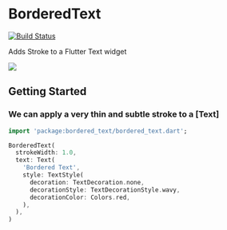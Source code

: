 # BorderedText

[![Build Status](https://travis-ci.org/tewshi/bordered-text.svg?branch=master)](https://travis-ci.org/tewshi/bordered-text)

Adds Stroke to a Flutter Text widget

<p>
  <img src="https://github.com/tewshi/bordered-text/blob/master/screenshots/sample.png?raw=true"/>
</p>

## Getting Started

### We can apply a very thin and subtle stroke to a [Text]

```dart
import 'package:bordered_text/bordered_text.dart';
```

```dart
BorderedText(
  strokeWidth: 1.0,
  text: Text(
    'Bordered Text',
    style: TextStyle(
      decoration: TextDecoration.none,
      decorationStyle: TextDecorationStyle.wavy,
      decorationColor: Colors.red,
    ),
  ),
)
```
